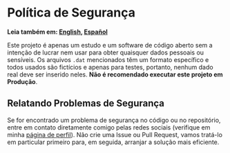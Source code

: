 # Política de Segurança

**Leia também em: [English], [Español]**

Este projeto é apenas um estudo e um software de código aberto sem a intenção de
lucrar nem usar para obter quaisquer dados pessoais ou sensíveis.
Os arquivos `.dat` mencionados têm um formato específico e todos usados são fictícios
e apenas para testes, portanto, nenhum dado real deve ser inserido neles.
**Não é recomendado executar este projeto em Produção**.

## Relatando Problemas de Segurança

Se for encontrado um problema de segurança no código ou no repositório, entre em
contato diretamente comigo pelas redes sociais (verifique em minha [página de perfil]).
Não crie uma Issue ou Pull Request, vamos tratá-lo em particular primeiro para,
em seguida, arranjar a solução mais eficiente.

[English]: SECURITY.md
[Español]: SECURITY.ES.md
[página de perfil]: https://github.com/Mestre-Tramador#social-media
